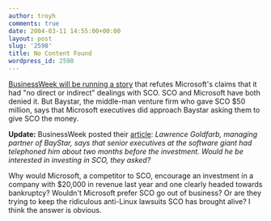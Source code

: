 ```yaml
---
author: troyh
comments: true
date: 2004-03-11 14:55:00+00:00
layout: post
slug: '2598'
title: No Content Found
wordpress_id: 2598
---
```


[BusinessWeek will be running a story](http://www.newsforge.com/trends/04/03/11/0819219.shtml) that refutes Microsoft's claims that it had "no direct or indirect" dealings with SCO. SCO and Microsoft have both denied it. But Baystar, the middle-man venture firm who gave SCO $50 million, says that Microsoft executives did approach Baystar asking them to give SCO the money.

**Update:** BusinessWeek posted their [article](http://www.businessweek.com/technology/content/mar2004/tc20040311_8915_tc119.htm): _Lawrence Goldfarb, managing partner of BayStar, says that senior executives at the software giant had telephoned him about two months before the investment. Would he be interested in investing in SCO, they asked?_

Why would Microsoft, a competitor to SCO, encourage an investment in a company with $20,000 in revenue last year and one clearly headed towards bankruptcy? Wouldn't Microsoft prefer SCO go out of business? Or are they trying to keep the ridiculous anti-Linux lawsuits SCO has brought alive? I think the answer is obvious.
